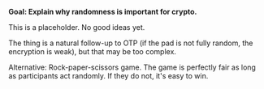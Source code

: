 **Goal: Explain why randomness is important for crypto.**

This is a placeholder. No good ideas yet.

The thing is a natural follow-up to OTP (if the pad is not fully random, the encryption is weak), but that may be too complex.

Alternative: Rock-paper-scissors game. The game is perfectly fair as long as participants act randomly. If they do not, it's easy to win.
